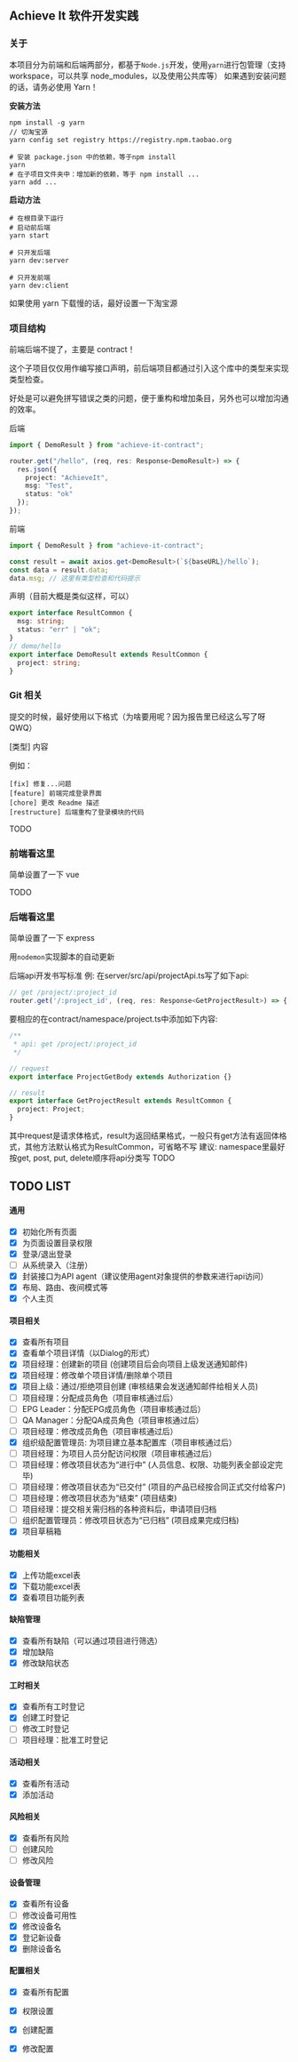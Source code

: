## Achieve It 软件开发实践

### 关于

本项目分为前端和后端两部分，都基于`Node.js`开发，使用`yarn`进行包管理（支持 workspace，可以共享 node_modules，以及使用公共库等）
如果遇到安装问题的话，请务必使用 Yarn！

**安装方法**

```shell script
npm install -g yarn
// 切淘宝源
yarn config set registry https://registry.npm.taobao.org
```

```shell script
# 安装 package.json 中的依赖，等于npm install
yarn
# 在子项目文件夹中：增加新的依赖，等于 npm install ...
yarn add ...
```

**启动方法**

```shell script
# 在根目录下运行
# 启动前后端
yarn start

# 只开发后端
yarn dev:server

# 只开发前端
yarn dev:client
```

如果使用 yarn 下载慢的话，最好设置一下淘宝源

### 项目结构

前端后端不提了，主要是 contract！

这个子项目仅仅用作编写接口声明，前后端项目都通过引入这个库中的类型来实现类型检查。

好处是可以避免拼写错误之类的问题，便于重构和增加条目，另外也可以增加沟通的效率。

后端

```typescript
import { DemoResult } from "achieve-it-contract";

router.get("/hello", (req, res: Response<DemoResult>) => {
  res.json({
    project: "AchieveIt",
    msg: "Test",
    status: "ok"
  });
});
```

前端

```typescript
import { DemoResult } from "achieve-it-contract";

const result = await axios.get<DemoResult>(`${baseURL}/hello`);
const data = result.data;
data.msg; // 这里有类型检查和代码提示
```

声明（目前大概是类似这样，可以）

```typescript
export interface ResultCommon {
  msg: string;
  status: "err" | "ok";
}
// demo/hello
export interface DemoResult extends ResultCommon {
  project: string;
}
```

### Git 相关

提交的时候，最好使用以下格式（为啥要用呢？因为报告里已经这么写了呀 QWQ）

[类型] 内容

例如：

```shell script
[fix] 修复...问题
[feature] 前端完成登录界面
[chore] 更改 Readme 描述
[restructure] 后端重构了登录模块的代码
```

TODO

### 前端看这里

简单设置了一下 vue

TODO

### 后端看这里

简单设置了一下 express

用`nodemon`实现脚本的自动更新

后端api开发书写标准
例: 在server/src/api/projectApi.ts写了如下api:
```typescript
// get /project/:project_id
router.get('/:project_id', (req, res: Response<GetProjectResult>) => {...})
```
要相应的在contract/namespace/project.ts中添加如下内容:
```typescript
/**
 * api: get /project/:project_id
 */

// request
export interface ProjectGetBody extends Authorization {}

// result
export interface GetProjectResult extends ResultCommon {
  project: Project;
}
```
其中request是请求体格式，result为返回结果格式，一般只有get方法有返回体格式，其他方法默认格式为ResultCommon，可省略不写
建议: namespace里最好按get, post, put, delete顺序将api分类写
TODO


## TODO LIST
#### 通用
- [x] 初始化所有页面
- [x] 为页面设置目录权限
- [x] 登录/退出登录
- [ ] 从系统录入（注册）
- [x] 封装接口为API agent（建议使用agent对象提供的参数来进行api访问）
- [x] 布局、路由、夜间模式等
- [x] 个人主页

#### 项目相关
- [x] 查看所有项目
- [x] 查看单个项目详情（以Dialog的形式）
- [x] 项目经理：创建新的项目 (创建项目后会向项目上级发送通知邮件)
- [x] 项目经理：修改单个项目详情/删除单个项目 
- [X] 项目上级：通过/拒绝项目创建 (审核结果会发送通知邮件给相关人员)
- [ ] 项目经理：分配成员角色（项目审核通过后）
- [ ] EPG Leader：分配EPG成员角色（项目审核通过后）
- [ ] QA Manager：分配QA成员角色（项目审核通过后）
- [ ] 项目经理：修改成员角色（项目审核通过后）
- [x] 组织级配置管理员: 为项目建立基本配置库（项目审核通过后）
- [ ] 项目经理：为项目人员分配访问权限（项目审核通过后）
- [ ] 项目经理：修改项目状态为“进行中” (人员信息、权限、功能列表全部设定完毕)
- [ ] 项目经理：修改项目状态为“已交付” (项目的产品已经按合同正式交付给客户)
- [ ] 项目经理：修改项目状态为“结束” (项目结束)
- [ ] 项目经理：提交相关需归档的各种资料后，申请项目归档
- [ ] 组织配置管理员：修改项目状态为“已归档” (项目成果完成归档)
- [x] 项目草稿箱

#### 功能相关
- [X] 上传功能excel表
- [X] 下载功能excel表
- [X] 查看项目功能列表

#### 缺陷管理
- [X] 查看所有缺陷（可以通过项目进行筛选）
- [X] 增加缺陷
- [X] 修改缺陷状态 

#### 工时相关
- [x] 查看所有工时登记
- [x] 创建工时登记
- [ ] 修改工时登记
- [ ] 项目经理：批准工时登记

#### 活动相关
- [X] 查看所有活动
- [X] 添加活动

#### 风险相关
- [X] 查看所有风险
- [ ] 创建风险
- [ ] 修改风险

#### 设备管理
- [x] 查看所有设备
- [ ] 修改设备可用性
- [x] 修改设备名
- [x] 登记新设备
- [x] 删除设备名

#### 配置相关
- [x] 查看所有配置
- [x] 权限设置
- [x] 创建配置
- [x] 修改配置

